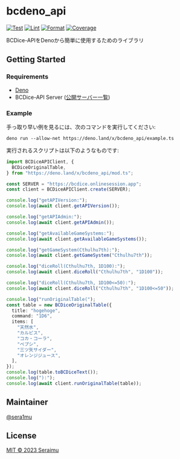 # bcdeno_api

[![Test](https://img.shields.io/github/actions/workflow/status/sera1mu/bcdeno_api/test.yml?branch=main&label=Test&logo=github&logoColor=silver)](https://github.com/sera1mu/bcdeno_api/actions/workflows/test.yml)
[![Lint](https://img.shields.io/github/actions/workflow/status/sera1mu/bcdeno_api/lint.yml?branch=main&label=Lint&logo=github&logoColor=silver)](https://github.com/sera1mu/bcdeno_api/actions/workflows/lint.yml)
[![Format](https://img.shields.io/github/actions/workflow/status/sera1mu/bcdeno_api/format.yml?branch=main&label=Format&logo=github&logoColor=silver)](https://github.com/sera1mu/bcdeno_api/actions/workflows/format.yml)
[![Coverage](https://img.shields.io/codecov/c/github/sera1mu/bcdeno_api?logo=codecov)](https://app.codecov.io/gh/sera1mu/bcdeno_api)

BCDice-APIをDenoから簡単に使用するためのライブラリ

## Getting Started

### Requirements

- [Deno](https://deno.land)
- BCDice-API Server ([公開サーバー一覧](https://api-status.bcdice.org/))

### Example

手っ取り早い例を見るには、次のコマンドを実行してください:

```
deno run --allow-net https://deno.land/x/bcdeno_api/example.ts
```

実行されるスクリプトは以下のようなものです:

```typescript
import BCDiceAPIClient, {
  BCDiceOriginalTable,
} from "https://deno.land/x/bcdeno_api/mod.ts";

const SERVER = "https://bcdice.onlinesession.app";
const client = BCDiceAPIClient.create(SERVER);

console.log("getAPIVersion:");
console.log(await client.getAPIVersion());

console.log("getAPIAdmin:");
console.log(await client.getAPIAdmin());

console.log("getAvailableGameSystems:");
console.log(await client.getAvailableGameSystems());

console.log("getGameSystem(Cthulhu7th):");
console.log(await client.getGameSystem("Cthulhu7th"));

console.log("diceRoll(Cthulhu7th, 1D100):");
console.log(await client.diceRoll("Cthulhu7th", "1D100"));

console.log("diceRoll(Cthulhu7th, 1D100<=50):");
console.log(await client.diceRoll("Cthulhu7th", "1D100<=50"));

console.log("runOriginalTable(");
const table = new BCDiceOriginalTable({
  title: "hogehoge",
  command: "1D6",
  items: [
    "天然水",
    "カルピス",
    "コカ・コーラ",
    "ペプシ",
    "三ツ矢サイダー",
    "オレンジジュース",
  ],
});
console.log(table.toBCDiceText());
console.log("):");
console.log(await client.runOriginalTable(table));
```

## Maintainer

[@sera1mu](https://github.com/sera1mu)

## License

[MIT © 2023 Seraimu](https://github.com/sera1mu/bcdeno_api/blob/main/LICENSE)
